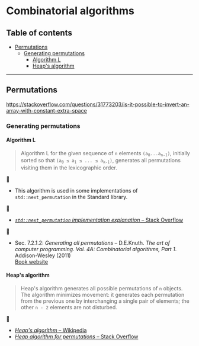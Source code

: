 # Combinatorial algorithms

## Table of contents

* [Permutations](#permutations)
	* [Generating permutations](#generating-permutations)
		* [Algorithm L](#algorithm-l)
		* [Heap's algorithm](#heaps-algorithm)

---

## Permutations

https://stackoverflow.com/questions/31773203/is-it-possible-to-invert-an-array-with-constant-extra-space

### Generating permutations

#### Algorithm L

> Algorithm L for the given sequence of `n` elements <code>(a<sub>0</sub>...a<sub>n-1</sub>)</code>, initially sorted so that <code>(a<sub>0</sub> &leq; a<sub>1</sub> &leq; ... &leq; a<sub>k-1</sub>)</code>, generates all permutations visiting them in the lexicographic order.

:memo:

* This algorithm is used in some implementations of `std::next_permutation` in the Standard library.

:link:

* [*`std::next_permutation` implementation explanation* &ndash; Stack Overflow](https://stackoverflow.com/questions/11483060/stdnext-permutation-implementation-explanation)

:book:

* Sec. 7.2.1.2: *Generating all permutations* &ndash; D.E.Knuth. *The art of computer programming. Vol. 4A: Combinatorial algorithms, Part 1*. Addison-Wesley (2011)\
[Book website](https://www-cs-faculty.stanford.edu/~knuth/taocp.html)

#### Heap's algorithm

> Heap's algorithm generates all possible permutations of `n` objects. The algorithm minimizes movement: it generates each permutation from the previous one by interchanging a single pair of elements; the other `n - 2` elements are not disturbed.

:link:

* [*Heap's algorithm* &ndash; Wikipedia](https://en.wikipedia.org/wiki/Heap%27s_algorithm)
* [*Heap algorithm for permutations* &ndash; Stack Overflow](https://stackoverflow.com/questions/31425531/heap-algorithm-for-permutations)


